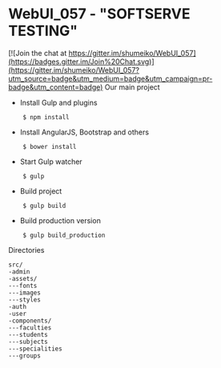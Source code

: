 # WebUI_057 - "SOFTSERVE TESTING"

[![Join the chat at https://gitter.im/shumeiko/WebUI_057](https://badges.gitter.im/Join%20Chat.svg)](https://gitter.im/shumeiko/WebUI_057?utm_source=badge&utm_medium=badge&utm_campaign=pr-badge&utm_content=badge)
Our main project
* Install Gulp and plugins
```
    $ npm install
```
* Install AngularJS, Bootstrap and others
```
    $ bower install
```
* Start Gulp watcher
```
    $ gulp
```
* Build project
```
    $ gulp build
```
* Build production version
```
    $ gulp build_production
```

Directories

```
src/
-admin
-assets/
---fonts
---images
---styles
-auth
-user
-components/
---faculties
---students
---subjects
---specialities
---groups
